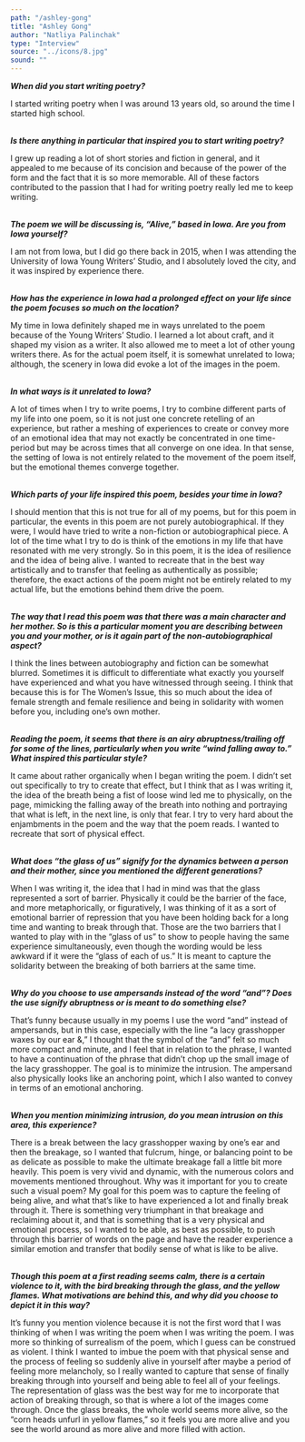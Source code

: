 ```yaml
---
path: "/ashley-gong"
title: "Ashley Gong"
author: "Natliya Palinchak"
type: "Interview"
source: "../icons/8.jpg"
sound: ""
---
```


__*When did you start writing poetry?*__

I started writing poetry when I was around 13 years old, so around the time I started high school. <br /><br />

__*Is there anything in particular that inspired you to start writing poetry?*__

I grew up reading a lot of short stories and fiction in general, and it appealed to me because of its concision and because of the power of the form and the fact that it is so more memorable. All of these factors contributed to the passion that I had for writing poetry really led me to keep writing. <br /><br />

__*The poem we will be discussing is, “Alive,” based in Iowa. Are you from Iowa yourself?*__

I am not from Iowa, but I did go there back in 2015, when I was attending the University of Iowa Young Writers’ Studio, and I absolutely loved the city, and it was inspired by experience there.<br /><br />

__*How has the experience in Iowa had a prolonged effect on your life since the poem focuses so much on the location?*__

My time in Iowa definitely shaped me in ways unrelated to the poem because of the Young Writers’ Studio. I learned a lot about craft, and it shaped my vision as a writer. It also allowed me to meet a lot of other young writers there. As for the actual poem itself, it is somewhat unrelated to Iowa; although, the scenery in Iowa did evoke a lot of the images in the poem. <br /><br />

__*In what ways is it unrelated to Iowa?*__

A lot of times when I try to write poems, I try to combine different parts of my life into one poem, so it is not just one concrete retelling of an experience, but rather a meshing of experiences to create or convey more of an emotional idea that may not exactly be concentrated in one time-period but may be across times that all converge on one idea. In that sense, the setting of Iowa is not entirely related to the movement of the poem itself, but the emotional themes converge together. <br /><br />

__*Which parts of your life inspired this poem, besides your time in Iowa?*__

I should mention that this is not true for all of my poems, but for this poem in particular, the events in this poem are not purely autobiographical. If they were, I would have tried to write a non-fiction or autobiographical piece. A lot of the time what I try to do is think of the emotions in my life that have resonated with me very strongly. So in this poem, it is the idea of resilience and the idea of being alive.  I wanted to recreate that in the best way artistically and to transfer that feeling as authentically as possible; therefore, the exact actions of the poem might not be entirely related to my actual life, but the emotions behind them drive the poem. <br /><br />

__*The way that I read this poem was that there was a main character and her mother. So is this a particular moment you are describing between you and your mother, or is it again part of the non-autobiographical aspect?*__

I think the lines between autobiography and fiction can be somewhat blurred. Sometimes it is difficult to differentiate what exactly you yourself have experienced and what you have witnessed through seeing. I think that because this is for The Women’s Issue, this so much about the idea of female strength and female resilience and being in solidarity with women before you, including one’s own mother. <br /><br />

__*Reading the poem, it seems that there is an airy abruptness/trailing off for some of the lines, particularly when you write “wind falling away to.” What inspired this particular style?*__

It came about rather organically when I began writing the poem. I didn’t set out specifically to try to create that effect, but I think that as I was writing it, the idea of the breath being a fist of loose wind led me to physically, on the page, mimicking the falling away of the breath into nothing and portraying that what is left, in the next line, is only that fear. I try to very hard about the enjambments in the poem and the way that the poem reads. I wanted to recreate that sort of physical effect. <br /><br />

__*What does “the glass of us” signify for the dynamics between a person and their mother, since you mentioned the different generations?*__

When I was writing it, the idea that I had in mind was that the glass represented a sort of barrier. Physically it could be the barrier of the face, and more metaphorically, or figuratively, I was thinking of it as a sort of emotional barrier of repression that you have been holding back for a long time and wanting to break through that. Those are the two barriers that I wanted to play with in the “glass of us” to show to people having the same experience simultaneously, even though the wording would be less awkward if it were the “glass of each of us.” It is meant to capture the solidarity between the breaking of both barriers at the same time. <br /><br />

__*Why do you choose to use ampersands instead of the word “and”? Does the use signify abruptness or is meant to do something else?*__

That’s funny because usually in my poems I use the word “and” instead of ampersands, but in this case, especially with the line “a lacy grasshopper waxes by our ear &,” I thought that the symbol of the “and” felt so much more compact and minute, and I feel that in relation to the phrase, I wanted to have a continuation of the phrase that didn’t chop up the small image of the lacy grasshopper. The goal is to minimize the intrusion. The ampersand also physically looks like an anchoring point, which I also wanted to convey in terms of an emotional anchoring. <br /><br />

__*When you mention minimizing intrusion, do you mean intrusion on this area, this experience?*__

There is a break between the lacy grasshopper waxing by one’s ear and then the breakage, so I wanted that fulcrum, hinge, or balancing point to be as delicate as possible to make the ultimate breakage fall a little bit more heavily.
This poem is very vivid and dynamic, with the numerous colors and movements mentioned throughout. Why was it important for you to create such a visual poem?
My goal for this poem was to capture the feeling of being alive, and what that’s like to have experienced a lot and finally break through it. There is something very triumphant in that breakage and reclaiming about it, and that is something that is a very physical and emotional process, so I wanted to be able, as best as possible, to push through this barrier of words on the page and have the reader experience a similar emotion and transfer that bodily sense of what is like to be alive.  <br /><br />

__*Though this poem at a first reading seems calm, there is a certain violence to it, with the bird breaking through the glass, and the yellow flames. What motivations are behind this, and why did you choose to depict it in this way?*__

It’s funny you mention violence because it is not the first word that I was thinking of when I was writing the poem when I was writing the poem. I was more so thinking of surrealism of the poem, which I guess can be construed as violent. I think I wanted to imbue the poem with that physical sense and the process of feeling so suddenly alive in yourself after maybe a period of feeling more melancholy, so I really wanted to capture that sense of finally breaking through into yourself and being able to feel all of your feelings. The representation of glass was the best way for me to incorporate that action of breaking through, so that is where a lot of the images come through. Once the glass breaks, the whole world seems more alive, so the “corn heads unfurl in yellow flames,” so it feels you are more alive and you see the world around as more alive and more filled with action.
